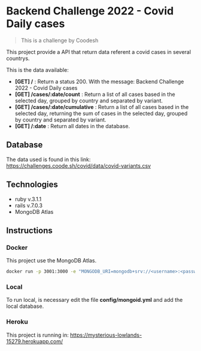 # Backend Challenge  2022 - Covid Daily cases
> This is a challenge by Coodesh   

This project provide a API that return data referent a covid cases in several countrys.

This is the data available:

- **[GET] /** : Return a status 200. With the message: Backend Challenge  2022 - Covid Daily cases
- **[GET] /cases/:date/count** : Return a list of all cases based in the selected day, grouped by country and separated by variant. 
- **[GET] /cases/:date/cumulative** : Return a list of all cases based in the selected day, returning the sum of cases in the selected day, grouped by country and separated by variant. 
- **[GET] /:date** : Return all dates in the database.

## Database
The data used is found in this link: https://challenges.coode.sh/covid/data/covid-variants.csv

## Technologies
- ruby v.3.1.1
- rails v.7.0.3
- MongoDB Atlas

## Instructions

### Docker
This project use the MongoDB Atlas.
```bash
docker run -p 3001:3000 -e "MONGODB_URI=mongodb+srv://<username>:<password>@<yourcluster>.mongodb.net/covidcases?retryWrites=true&w=majority" rails_app .
```
### Local
To run local, is necessary edit the file **config/mongoid.yml** and add the local database.


### Heroku 
This project is running in: https://mysterious-lowlands-15279.herokuapp.com/